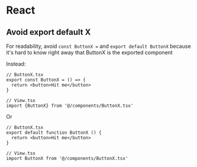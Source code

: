 # React 

## Avoid export default X

For readability, avoid `const ButtonX =` and `export default ButtonX` because it's hard to know right
away that ButtonX is the exported component

Instead:

```tsx
// ButtonX.tsx
export const ButtonX = () => {
  return <button>Hit me</button>
}

// View.tsx
import {ButtonX} from '@/components/ButtonX.tsx'
```

Or

```tsx
// ButtonX.tsx
export default function ButtonX () {
  return <button>Hit me</button>
}

// View.tsx
import ButtonX from '@/components/ButtonX.tsx'
```
